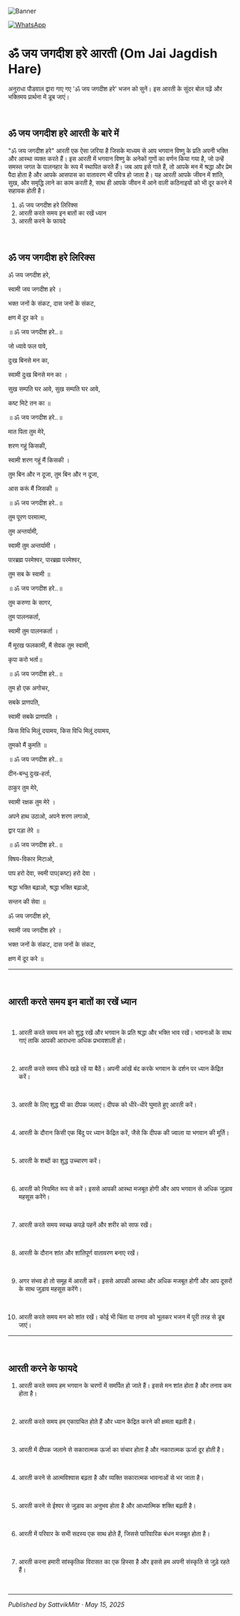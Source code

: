 <!-- Banner SVG -->
![Banner](https://raw.githubusercontent.com/anandwana001/content-repo/refs/heads/main/aarti/ganesh/ganesh_ji_aarti_banner.png)

<!-- Share & WhatsApp icons as SVG -->
<a href="https://api.whatsapp.com/send?text=Check%20out%20this%20article%20in%20the%20Hanuman%20Chalisa%20app%3A%20https%3A%2F%2Fwww.sattvikmitr.com%2Farticles%3FcontentUrl%3Dhttps%253A%252F%252Fraw.githubusercontent.com%252Fanandwana001%252Fcontent-repo%252Frefs%252Fheads%252Fmain%252Faarti%252Fganesh%252Fjagdish_aarti_hindi.md%26title%3DGanesh%2520Aarti">
  <img src="https://raw.githubusercontent.com/anandwana001/content-repo/refs/heads/main/assets/ic_wtsapp_share_rounded.svg" alt="WhatsApp"/>
</a>

<br>


# ॐ जय जगदीश हरे आरती (Om Jai Jagdish Hare)
अनुराधा पौडवाल द्वारा गाए गए 'ॐ जय जगदीश हरे' भजन को सुनें। इस आरती के सुंदर बोल पढ़ें और भक्तिमय प्रार्थना में डूब जाएं।

<br>

## ॐ जय जगदीश हरे आरती के बारे में
"ॐ जय जगदीश हरे" आरती एक ऐसा ज़रिया है जिसके माध्यम से आप भगवान विष्णु के प्रति अपनी भक्ति और आस्था व्यक्त करते हैं। इस आरती में भगवान विष्णु के अनेकों गुणों का वर्णन किया गया है, जो उन्हें समस्त जगत के पालनहार के रूप में स्थापित करते हैं। जब आप इसे गाते हैं, तो आपके मन में श्रद्धा और प्रेम पैदा होता है और आपके आसपास का वातावरण भी पवित्र हो जाता है। यह आरती आपके जीवन में शांति, सुख, और समृद्धि लाने का काम करती है, साथ ही आपके जीवन में आने वाली कठिनाइयों को भी दूर करने में सहायक होती है।

1. ॐ जय जगदीश हरे लिरिक्स
2. आरती करते समय इन बातों का रखें ध्यान
3. आरती करने के फायदे

<br>

## ॐ जय जगदीश हरे लिरिक्स
ॐ जय जगदीश हरे,

स्वामी जय जगदीश हरे ।

भक्त जनों के संकट, दास जनों के संकट,

क्षण में दूर करे ॥

॥ ॐ जय जगदीश हरे..॥

जो ध्यावे फल पावे,

दुःख बिनसे मन का,

स्वामी दुःख बिनसे मन का ।

सुख सम्पति घर आवे, सुख सम्पति घर आवे,

कष्ट मिटे तन का ॥

॥ ॐ जय जगदीश हरे..॥

मात पिता तुम मेरे,

शरण गहूं किसकी,

स्वामी शरण गहूं मैं किसकी ।

तुम बिन और न दूजा, तुम बिन और न दूजा,

आस करूं मैं जिसकी ॥

॥ ॐ जय जगदीश हरे..॥

तुम पूरण परमात्मा,

तुम अन्तर्यामी,

स्वामी तुम अन्तर्यामी ।

पारब्रह्म परमेश्वर, पारब्रह्म परमेश्वर,

तुम सब के स्वामी ॥

॥ ॐ जय जगदीश हरे..॥

तुम करुणा के सागर,

तुम पालनकर्ता,

स्वामी तुम पालनकर्ता ।

मैं मूरख फलकामी, मैं सेवक तुम स्वामी,

कृपा करो भर्ता॥

॥ ॐ जय जगदीश हरे..॥

तुम हो एक अगोचर,

सबके प्राणपति,

स्वामी सबके प्राणपति ।

किस विधि मिलूं दयामय, किस विधि मिलूं दयामय,

तुमको मैं कुमति ॥

॥ ॐ जय जगदीश हरे..॥

दीन-बन्धु दुःख-हर्ता,

ठाकुर तुम मेरे,

स्वामी रक्षक तुम मेरे ।

अपने हाथ उठाओ, अपने शरण लगाओ,

द्वार पड़ा तेरे ॥

॥ ॐ जय जगदीश हरे..॥

विषय-विकार मिटाओ,

पाप हरो देवा, स्वमी पाप(कष्ट) हरो देवा ।

श्रद्धा भक्ति बढ़ाओ, श्रद्धा भक्ति बढ़ाओ,

सन्तन की सेवा ॥

ॐ जय जगदीश हरे,

स्वामी जय जगदीश हरे ।

भक्त जनों के संकट, दास जनों के संकट,

क्षण में दूर करे ॥

---
<br>


## आरती करते समय इन बातों का रखें ध्यान
<br>

1. आरती करते समय मन को शुद्ध रखें और भगवान के प्रति श्रद्धा और भक्ति भाव रखें। भावनाओं के साथ गाएं ताकि आपकी आराधना अधिक प्रभावशाली हो।

<br>

2. आरती करते समय सीधे खड़े रहें या बैठें। अपनी आंखें बंद करके भगवान के दर्शन पर ध्यान केंद्रित करें।

<br>

3. आरती के लिए शुद्ध घी का दीपक जलाएं। दीपक को धीरे-धीरे घुमाते हुए आरती करें।

<br>

4. आरती के दौरान किसी एक बिंदु पर ध्यान केंद्रित करें, जैसे कि दीपक की ज्वाला या भगवान की मूर्ति।

<br>

5. आरती के शब्दों का शुद्ध उच्चारण करें।

<br>

6. आरती को नियमित रूप से करें। इससे आपकी आस्था मजबूत होगी और आप भगवान से अधिक जुड़ाव महसूस करेंगे।

<br>

7. आरती करते समय स्वच्छ कपड़े पहनें और शरीर को साफ रखें।

<br>

8. आरती के दौरान शांत और शांतिपूर्ण वातावरण बनाए रखें।

<br>

9. अगर संभव हो तो समूह में आरती करें। इससे आपकी आस्था और अधिक मजबूत होगी और आप दूसरों के साथ जुड़ाव महसूस करेंगे।

<br>

10. आरती करते समय मन को शांत रखें। कोई भी चिंता या तनाव को भूलकर भजन में पूरी तरह से डूब जाएं।

---
<br>


## आरती करने के फायदे

1. आरती करते समय हम भगवान के चरणों में समर्पित हो जाते हैं। इससे मन शांत होता है और तनाव कम होता है।

<br>

2. आरती करते समय हम एकाग्रचित होते हैं और ध्यान केंद्रित करने की क्षमता बढ़ती है।

<br>

3. आरती में दीपक जलाने से सकारात्मक ऊर्जा का संचार होता है और नकारात्मक ऊर्जा दूर होती है।

<br>

4. आरती करने से आत्मविश्वास बढ़ता है और व्यक्ति सकारात्मक भावनाओं से भर जाता है।

<br>

5. आरती करने से ईश्वर से जुड़ाव का अनुभव होता है और आध्यात्मिक शक्ति बढ़ती है।

<br>

6. आरती में परिवार के सभी सदस्य एक साथ होते हैं, जिससे पारिवारिक बंधन मजबूत होता है।

<br>

7. आरती करना हमारी सांस्कृतिक विरासत का एक हिस्सा है और इससे हम अपनी संस्कृति से जुड़े रहते हैं।

<br>

---

*Published by SattvikMitr · May 15, 2025*
